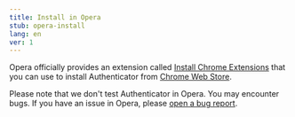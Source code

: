 ```yaml
---
title: Install in Opera
stub: opera-install
lang: en
ver: 1
---
```


Opera officially provides an extension called [Install Chrome Extensions](https://addons.opera.com/en/extensions/details/install-chrome-extensions/) that you can use to install Authenticator from [Chrome Web Store](https://chrome.google.com/webstore/detail/authenticator/bhghoamapcdpbohphigoooaddinpkbai).

Please note that we don't test Authenticator in Opera. You may encounter bugs. If you have an issue in Opera, please [open a bug report](https://github.com/Authenticator-Extension/Authenticator/issues/new/choose).